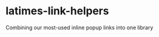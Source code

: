 latimes-link-helpers
====================

Combining our most-used inline popup links into one library